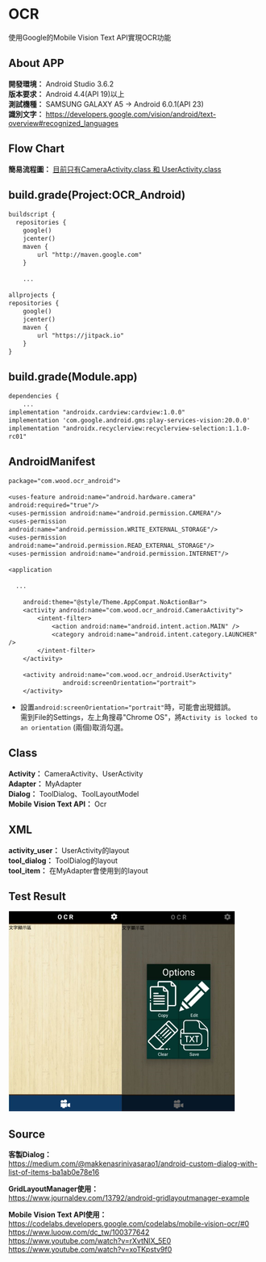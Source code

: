 OCR
===
使用Google的Mobile Vision Text API實現OCR功能

About APP
---
**開發環境：** Android Studio 3.6.2 \
**版本要求：** Android 4.4(API 19)以上 \
**測試機種：** SAMSUNG GALAXY A5 -> Android 6.0.1(API 23)\
**識別文字：** https://developers.google.com/vision/android/text-overview#recognized_languages

Flow Chart
---
**簡易流程圖：** [目前只有CameraActivity.class 和 UserActivity.class](https://github.com/kikihayashi/OCR_App_Android/blob/master/Flow%20Chart.pdf)

build.grade(Project:OCR_Android)
---
    buildscript {
      repositories {
        google()
        jcenter()
        maven {
            url "http://maven.google.com"
        }    
        
        ...
        
    allprojects {
    repositories {
        google()
        jcenter()
        maven {
            url "https://jitpack.io"
        }
    }

build.grade(Module.app)
---
    dependencies {
        ...  
    implementation "androidx.cardview:cardview:1.0.0"
    implementation 'com.google.android.gms:play-services-vision:20.0.0'
    implementation "androidx.recyclerview:recyclerview-selection:1.1.0-rc01"
    

AndroidManifest
---
    package="com.wood.ocr_android">

    <uses-feature android:name="android.hardware.camera" android:required="true"/>
    <uses-permission android:name="android.permission.CAMERA"/>
    <uses-permission android:name="android.permission.WRITE_EXTERNAL_STORAGE"/>
    <uses-permission android:name="android.permission.READ_EXTERNAL_STORAGE"/>
    <uses-permission android:name="android.permission.INTERNET"/>

    <application
    
      ...
      
        android:theme="@style/Theme.AppCompat.NoActionBar">
        <activity android:name="com.wood.ocr_android.CameraActivity">
            <intent-filter>
                <action android:name="android.intent.action.MAIN" />
                <category android:name="android.intent.category.LAUNCHER" />
            </intent-filter>
        </activity>

        <activity android:name="com.wood.ocr_android.UserActivity"
                   android:screenOrientation="portrait">
        </activity>     
          
+ 設置`android:screenOrientation="portrait"`時，可能會出現錯誤。\
需到File的Settings，左上角搜尋"Chrome OS"，將`Activity is locked to an orientation` (兩個)取消勾選。

Class
---
**Activity：** CameraActivity、UserActivity\
**Adapter：** MyAdapter\
**Dialog：** ToolDialog、ToolLayoutModel\
**Mobile Vision Text API：** Ocr

XML 
---
**activity_user：** UserActivity的layout\
**tool_dialog：** ToolDialog的layout\
**tool_item：** 在MyAdapter會使用到的layout

Test Result
---
![image](https://github.com/kikihayashi/OCR_App_Android/blob/master/test.png) 


Source
---
**客製Dialog：**\
https://medium.com/@makkenasrinivasarao1/android-custom-dialog-with-list-of-items-ba1ab0e78e16

**GridLayoutManager使用：**\
https://www.journaldev.com/13792/android-gridlayoutmanager-example

**Mobile Vision Text API使用：**\
https://codelabs.developers.google.com/codelabs/mobile-vision-ocr/#0 \
https://www.luoow.com/dc_tw/100377642 \
https://www.youtube.com/watch?v=rXvtNlX_5E0 \
https://www.youtube.com/watch?v=xoTKpstv9f0
